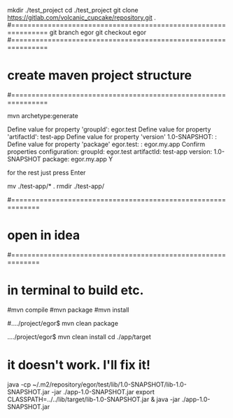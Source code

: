 mkdir ./test_project
cd ./test_project
git clone https://gitlab.com/volcanic_cupcake/repository.git .
#===============================================================
git branch egor
git checkout egor
#===============================================================
# create maven project structure
#===============================================================

mvn archetype:generate

Define value for property 'groupId': egor.test
Define value for property 'artifactId': test-app
Define value for property 'version' 1.0-SNAPSHOT: :
Define value for property 'package' egor.test: : egor.my.app
Confirm properties configuration:
groupId: egor.test
artifactId: test-app
version: 1.0-SNAPSHOT
package: egor.my.app
Y

for the rest just press Enter

mv ./test-app/* .
rmdir ./test-app/

#=============================================================
# open in idea
#=============================================================

# in terminal to build etc.
#mvn compile
#mvn package
#mvn install

#..../project/egor$ mvn clean package

..../project/egor$ mvn clean install
cd ./app/target

# it doesn't work. I'll fix it!
java -cp ~/.m2/repository/egor/test/lib/1.0-SNAPSHOT/lib-1.0-SNAPSHOT.jar -jar ./app-1.0-SNAPSHOT.jar
export CLASSPATH=../../lib/target/lib-1.0-SNAPSHOT.jar & java -jar ./app-1.0-SNAPSHOT.jar
